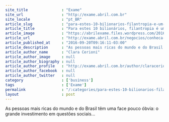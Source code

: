 ```yaml
---
site_title               : "Exame"
site_url                 : "http://exame.abril.com.br"
site_locale              : "pt_BR"
article_slug             : "para-estes-10-bilionarios-filantropia-e-um-bom-investimento"
article_title            : "Para estes 10 bilionários, filantropia é um bom investimento"
article_image            : "https://abrilexame.files.wordpress.com/2016/10/size_960_16_9_mark-zuckerberg-e-sua-esposa-priscilla-chan1.jpg?quality=70&strip=all&w=960"
article_url              : "http://exame.abril.com.br/negocios/conheca-os-10-bilionarios-que-mais-doam-para-a-caridade/"
article_published_at     : "2016-09-20T09:16:11-03:00"
article_description      : "As pessoas mais ricas do mundo e do Brasil têm uma face pouco óbvia: o grande investimento em questões sociais..."
article_author_name      : "Clara Cerioni"
article_author_image     : null
article_author_biography : null
article_author_profile   : "http://exame.abril.com.br/author/claracerioni/"
article_author_facebook  : null
article_author_twitter   : null
category                 : ['business']
tags                     : ['Exame']
permalink                : "/:categories/para-estes-10-bilionarios-filantropia-e-um-bom-investimento/"
layout                   : post
---
```


As pessoas mais ricas do mundo e do Brasil têm uma face pouco óbvia: o grande investimento em questões sociais...
